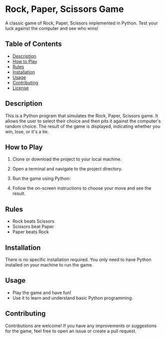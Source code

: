 # Rock, Paper, Scissors Game

A classic game of Rock, Paper, Scissors implemented in Python. Test your luck against the computer and see who wins!

## Table of Contents

- [Description](#description)
- [How to Play](#how-to-play)
- [Rules](#rules)
- [Installation](#installation)
- [Usage](#usage)
- [Contributing](#contributing)
- [License](#license)

## Description

This is a Python program that simulates the Rock, Paper, Scissors game. It allows the user to select their choice and then pits it against the computer's random choice. The result of the game is displayed, indicating whether you win, lose, or it's a tie.

## How to Play

1. Clone or download the project to your local machine.

2. Open a terminal and navigate to the project directory.

3. Run the game using Python:

4. Follow the on-screen instructions to choose your move and see the result.

## Rules

- Rock beats Scissors
- Scissors beat Paper
- Paper beats Rock

## Installation

There is no specific installation required. You only need to have Python installed on your machine to run the game.

## Usage

- Play the game and have fun!
- Use it to learn and understand basic Python programming.

## Contributing

Contributions are welcome! If you have any improvements or suggestions for the game, feel free to open an issue or create a pull request.


